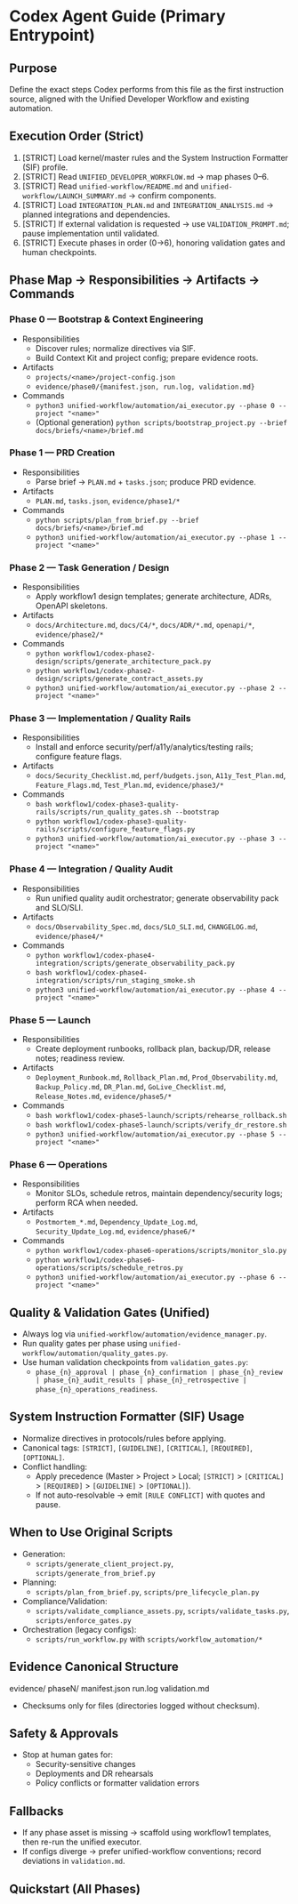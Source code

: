 # Codex Agent Guide (Primary Entrypoint)

## Purpose
Define the exact steps Codex performs from this file as the first instruction source, aligned with the Unified Developer Workflow and existing automation.

## Execution Order (Strict)
1. [STRICT] Load kernel/master rules and the System Instruction Formatter (SIF) profile.
2. [STRICT] Read `UNIFIED_DEVELOPER_WORKFLOW.md` → map phases 0–6.
3. [STRICT] Read `unified-workflow/README.md` and `unified-workflow/LAUNCH_SUMMARY.md` → confirm components.
4. [STRICT] Load `INTEGRATION_PLAN.md` and `INTEGRATION_ANALYSIS.md` → planned integrations and dependencies.
5. [STRICT] If external validation is requested → use `VALIDATION_PROMPT.md`; pause implementation until validated.
6. [STRICT] Execute phases in order (0→6), honoring validation gates and human checkpoints.

## Phase Map → Responsibilities → Artifacts → Commands

### Phase 0 — Bootstrap & Context Engineering
- Responsibilities
  - Discover rules; normalize directives via SIF.
  - Build Context Kit and project config; prepare evidence roots.
- Artifacts
  - `projects/<name>/project-config.json`
  - `evidence/phase0/{manifest.json, run.log, validation.md}`
- Commands
  - `python3 unified-workflow/automation/ai_executor.py --phase 0 --project "<name>"`
  - (Optional generation) `python scripts/bootstrap_project.py --brief docs/briefs/<name>/brief.md`

### Phase 1 — PRD Creation
- Responsibilities
  - Parse brief → `PLAN.md` + `tasks.json`; produce PRD evidence.
- Artifacts
  - `PLAN.md`, `tasks.json`, `evidence/phase1/*`
- Commands
  - `python scripts/plan_from_brief.py --brief docs/briefs/<name>/brief.md`
  - `python3 unified-workflow/automation/ai_executor.py --phase 1 --project "<name>"`

### Phase 2 — Task Generation / Design
- Responsibilities
  - Apply workflow1 design templates; generate architecture, ADRs, OpenAPI skeletons.
- Artifacts
  - `docs/Architecture.md`, `docs/C4/*`, `docs/ADR/*.md`, `openapi/*`, `evidence/phase2/*`
- Commands
  - `python workflow1/codex-phase2-design/scripts/generate_architecture_pack.py`
  - `python workflow1/codex-phase2-design/scripts/generate_contract_assets.py`
  - `python3 unified-workflow/automation/ai_executor.py --phase 2 --project "<name>"`

### Phase 3 — Implementation / Quality Rails
- Responsibilities
  - Install and enforce security/perf/a11y/analytics/testing rails; configure feature flags.
- Artifacts
  - `docs/Security_Checklist.md`, `perf/budgets.json`, `A11y_Test_Plan.md`, `Feature_Flags.md`, `Test_Plan.md`, `evidence/phase3/*`
- Commands
  - `bash workflow1/codex-phase3-quality-rails/scripts/run_quality_gates.sh --bootstrap`
  - `python workflow1/codex-phase3-quality-rails/scripts/configure_feature_flags.py`
  - `python3 unified-workflow/automation/ai_executor.py --phase 3 --project "<name>"`

### Phase 4 — Integration / Quality Audit
- Responsibilities
  - Run unified quality audit orchestrator; generate observability pack and SLO/SLI.
- Artifacts
  - `docs/Observability_Spec.md`, `docs/SLO_SLI.md`, `CHANGELOG.md`, `evidence/phase4/*`
- Commands
  - `python workflow1/codex-phase4-integration/scripts/generate_observability_pack.py`
  - `bash workflow1/codex-phase4-integration/scripts/run_staging_smoke.sh`
  - `python3 unified-workflow/automation/ai_executor.py --phase 4 --project "<name>"`

### Phase 5 — Launch
- Responsibilities
  - Create deployment runbooks, rollback plan, backup/DR, release notes; readiness review.
- Artifacts
  - `Deployment_Runbook.md`, `Rollback_Plan.md`, `Prod_Observability.md`, `Backup_Policy.md`, `DR_Plan.md`, `GoLive_Checklist.md`, `Release_Notes.md`, `evidence/phase5/*`
- Commands
  - `bash workflow1/codex-phase5-launch/scripts/rehearse_rollback.sh`
  - `bash workflow1/codex-phase5-launch/scripts/verify_dr_restore.sh`
  - `python3 unified-workflow/automation/ai_executor.py --phase 5 --project "<name>"`

### Phase 6 — Operations
- Responsibilities
  - Monitor SLOs, schedule retros, maintain dependency/security logs; perform RCA when needed.
- Artifacts
  - `Postmortem_*.md`, `Dependency_Update_Log.md`, `Security_Update_Log.md`, `evidence/phase6/*`
- Commands
  - `python workflow1/codex-phase6-operations/scripts/monitor_slo.py`
  - `python workflow1/codex-phase6-operations/scripts/schedule_retros.py`
  - `python3 unified-workflow/automation/ai_executor.py --phase 6 --project "<name>"`

## Quality & Validation Gates (Unified)
- Always log via `unified-workflow/automation/evidence_manager.py`.
- Run quality gates per phase using `unified-workflow/automation/quality_gates.py`.
- Use human validation checkpoints from `validation_gates.py`:
  - `phase_{n}_approval | phase_{n}_confirmation | phase_{n}_review | phase_{n}_audit_results | phase_{n}_retrospective | phase_{n}_operations_readiness`.

## System Instruction Formatter (SIF) Usage
- Normalize directives in protocols/rules before applying.
- Canonical tags: `[STRICT]`, `[GUIDELINE]`, `[CRITICAL]`, `[REQUIRED]`, `[OPTIONAL]`.
- Conflict handling:
  - Apply precedence (Master > Project > Local; `[STRICT]` > `[CRITICAL]` > `[REQUIRED]` > `[GUIDELINE]` > `[OPTIONAL]`).
  - If not auto-resolvable → emit `[RULE CONFLICT]` with quotes and pause.

## When to Use Original Scripts
- Generation:
  - `scripts/generate_client_project.py`, `scripts/generate_from_brief.py`
- Planning:
  - `scripts/plan_from_brief.py`, `scripts/pre_lifecycle_plan.py`
- Compliance/Validation:
  - `scripts/validate_compliance_assets.py`, `scripts/validate_tasks.py`, `scripts/enforce_gates.py`
- Orchestration (legacy configs):
  - `scripts/run_workflow.py` with `scripts/workflow_automation/*`

## Evidence Canonical Structure

evidence/
phaseN/
manifest.json
run.log
validation.md

- Checksums only for files (directories logged without checksum).

## Safety & Approvals
- Stop at human gates for:
  - Security-sensitive changes
  - Deployments and DR rehearsals
  - Policy conflicts or formatter validation errors

## Fallbacks
- If any phase asset is missing → scaffold using workflow1 templates, then re-run the unified executor.
- If configs diverge → prefer unified-workflow conventions; record deviations in `validation.md`.

## Quickstart (All Phases)